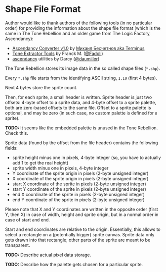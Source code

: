 ﻿Shape File Format
=================

Author would like to thank authors of the following tools (in no particular order) for providing the information about the shape file format (which is the same in The Tone Rebellion and an older game from The Logic Factory, Ascendancy):

- [Ascendancy Converter v1.0][ascendancy-converter] by [Михаил Бесчетнов aka Terminus][extractor.ru]
- [Tone Extractor Tools][fadoli.tone-rebellion-extractor] by Franck M. ([@Fadoli][fadoli])
- [ascendancy][daumiller.ascendancy] utilities by Darcy ([@daumiller][daumiller])

The Tone Rebellion stores its image data in the so called shape files (`*.shp`).

Every `*.shp` file starts from the identifying ASCII string, `1.10` (first 4 bytes).

Next 4 bytes store the sprite count.

Then, for each sprite, a small header is written. Sprite header is just two offsets: 4-byte offset to a sprite data, and 4-byte offset to a sprite palette, both are zero-based offsets to the same file. Offset to a sprite palette is optional, and may be zero (in such case, no custom palette is defined for a sprite).

**TODO:** It seems like the embedded palette is unused in the Tone Rebellion. Check this.

Sprite data (found by the offset from the file header) contains the following fields:

- sprite height minus one in pixels, 4-byte integer (so, you have to actually add 1 to get the real height)
- sprite width minus one in pixels, 4-byte integer
- Y coordinate of the sprite origin in pixels (2-byte unsigned integer)
- X coordinate of the sprite origin in pixels (2-byte unsigned integer)
- start X coordinate of the sprite in pixels (2-byte unsigned integer)
- start Y coordinate of the sprite in pixels (2-byte unsigned integer)
- end X coordinate of the sprite in pixels (2-byte unsigned integer)
- end Y coordinate of the sprite in pixels (2-byte unsigned integer)

Please note that X and Y coordinates are written in the opposite order (first Y, then X) in case of width, height and sprite origin, but in a normal order in case of start and end.

Start and end coordinates are relative to the origin. Essentially, this allows to select a rectangle on a (potentially bigger) sprite canvas. Sprite data only gets drawn into that rectangle; other parts of the sprite are meant to be transparent.

**TODO:** Describe actual pixel data storage.

**TODO:** Describe how the palette gets chosen for a particular sprite.

[ascendancy-converter]: https://www.extractor.ru/files/051b8c7c6155fef1460fab189f7edb68/
[daumiller.ascendancy]: https://github.com/daumiller/ascendancy
[daumiller]: https://github.com/daumiller
[extractor.ru]: http://www.extractor.ru/
[fadoli.tone-rebellion-extractor]: https://github.com/Fadoli/Tone-rebellion-extractor
[fadoli]: https://github.com/Fadoli
